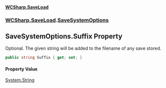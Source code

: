 #### [WCSharp.SaveLoad](index.md 'index')
### [WCSharp.SaveLoad](WCSharp.SaveLoad.md 'WCSharp.SaveLoad').[SaveSystemOptions](WCSharp.SaveLoad.SaveSystemOptions.md 'WCSharp.SaveLoad.SaveSystemOptions')

## SaveSystemOptions.Suffix Property

Optional. The given string will be added to the filename of any save stored.

```csharp
public string Suffix { get; set; }
```

#### Property Value
[System.String](https://docs.microsoft.com/en-us/dotnet/api/System.String 'System.String')